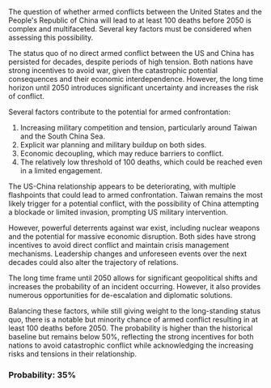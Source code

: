 The question of whether armed conflicts between the United States and the People's Republic of China will lead to at least 100 deaths before 2050 is complex and multifaceted. Several key factors must be considered when assessing this possibility.

The status quo of no direct armed conflict between the US and China has persisted for decades, despite periods of high tension. Both nations have strong incentives to avoid war, given the catastrophic potential consequences and their economic interdependence. However, the long time horizon until 2050 introduces significant uncertainty and increases the risk of conflict.

Several factors contribute to the potential for armed confrontation:

1. Increasing military competition and tension, particularly around Taiwan and the South China Sea.
2. Explicit war planning and military buildup on both sides.
3. Economic decoupling, which may reduce barriers to conflict.
4. The relatively low threshold of 100 deaths, which could be reached even in a limited engagement.

The US-China relationship appears to be deteriorating, with multiple flashpoints that could lead to armed confrontation. Taiwan remains the most likely trigger for a potential conflict, with the possibility of China attempting a blockade or limited invasion, prompting US military intervention.

However, powerful deterrents against war exist, including nuclear weapons and the potential for massive economic disruption. Both sides have strong incentives to avoid direct conflict and maintain crisis management mechanisms. Leadership changes and unforeseen events over the next decades could also alter the trajectory of relations.

The long time frame until 2050 allows for significant geopolitical shifts and increases the probability of an incident occurring. However, it also provides numerous opportunities for de-escalation and diplomatic solutions.

Balancing these factors, while still giving weight to the long-standing status quo, there is a notable but minority chance of armed conflict resulting in at least 100 deaths before 2050. The probability is higher than the historical baseline but remains below 50%, reflecting the strong incentives for both nations to avoid catastrophic conflict while acknowledging the increasing risks and tensions in their relationship.

### Probability: 35%